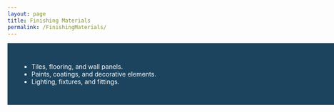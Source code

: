 ```yaml
---
layout: page
title: Finishing Materials
permalink: /FinishingMaterials/
---
```


<div class="post-content" style="background-color:#1c445f;width:850px;color:white;padding: 30px;">

<ul>
<li>Tiles, flooring, and wall panels.</li>
<li>Paints, coatings, and decorative elements.</li>
<li>Lighting, fixtures, and fittings.</li>
</ul>

</div>